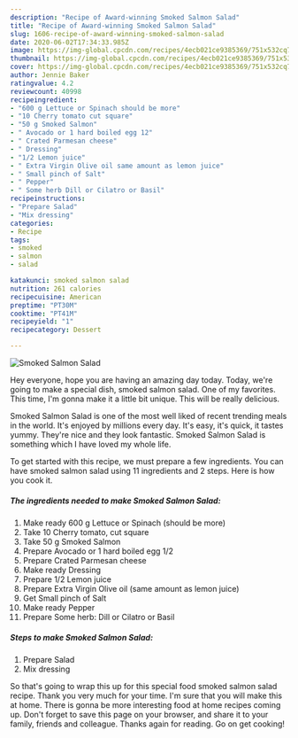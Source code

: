 ```yaml
---
description: "Recipe of Award-winning Smoked Salmon Salad"
title: "Recipe of Award-winning Smoked Salmon Salad"
slug: 1606-recipe-of-award-winning-smoked-salmon-salad
date: 2020-06-02T17:34:33.985Z
image: https://img-global.cpcdn.com/recipes/4ecb021ce9385369/751x532cq70/smoked-salmon-salad-recipe-main-photo.jpg
thumbnail: https://img-global.cpcdn.com/recipes/4ecb021ce9385369/751x532cq70/smoked-salmon-salad-recipe-main-photo.jpg
cover: https://img-global.cpcdn.com/recipes/4ecb021ce9385369/751x532cq70/smoked-salmon-salad-recipe-main-photo.jpg
author: Jennie Baker
ratingvalue: 4.2
reviewcount: 40998
recipeingredient:
- "600 g Lettuce or Spinach should be more"
- "10 Cherry tomato cut square"
- "50 g Smoked Salmon"
- " Avocado or 1 hard boiled egg 12"
- " Crated Parmesan cheese"
- " Dressing"
- "1/2 Lemon juice"
- " Extra Virgin Olive oil same amount as lemon juice"
- " Small pinch of Salt"
- " Pepper"
- " Some herb Dill or Cilatro or Basil"
recipeinstructions:
- "Prepare Salad"
- "Mix dressing"
categories:
- Recipe
tags:
- smoked
- salmon
- salad

katakunci: smoked salmon salad 
nutrition: 261 calories
recipecuisine: American
preptime: "PT30M"
cooktime: "PT41M"
recipeyield: "1"
recipecategory: Dessert

---
```



![Smoked Salmon Salad](https://img-global.cpcdn.com/recipes/4ecb021ce9385369/751x532cq70/smoked-salmon-salad-recipe-main-photo.jpg)

Hey everyone, hope you are having an amazing day today. Today, we're going to make a special dish, smoked salmon salad. One of my favorites. This time, I'm gonna make it a little bit unique. This will be really delicious.



Smoked Salmon Salad is one of the most well liked of recent trending meals in the world. It's enjoyed by millions every day. It's easy, it's quick, it tastes yummy. They're nice and they look fantastic. Smoked Salmon Salad is something which I have loved my whole life.


To get started with this recipe, we must prepare a few ingredients. You can have smoked salmon salad using 11 ingredients and 2 steps. Here is how you cook it.

<!--inarticleads1-->

##### The ingredients needed to make Smoked Salmon Salad:

1. Make ready 600 g Lettuce or Spinach (should be more)
1. Take 10 Cherry tomato, cut square
1. Take 50 g Smoked Salmon
1. Prepare  Avocado or 1 hard boiled egg 1/2
1. Prepare  Crated Parmesan cheese
1. Make ready  Dressing
1. Prepare 1/2 Lemon juice
1. Prepare  Extra Virgin Olive oil (same amount as lemon juice)
1. Get  Small pinch of Salt
1. Make ready  Pepper
1. Prepare  Some herb: Dill or Cilatro or Basil




<!--inarticleads2-->

##### Steps to make Smoked Salmon Salad:

1. Prepare Salad
1. Mix dressing




So that's going to wrap this up for this special food smoked salmon salad recipe. Thank you very much for your time. I'm sure that you will make this at home. There is gonna be more interesting food at home recipes coming up. Don't forget to save this page on your browser, and share it to your family, friends and colleague. Thanks again for reading. Go on get cooking!
